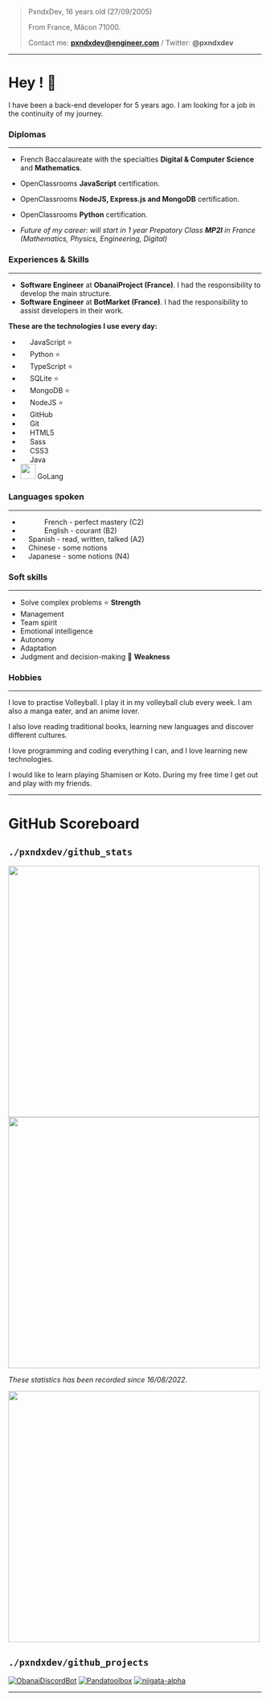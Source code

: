 > PxndxDev, 16 years old (27/09/2005)
> 
> From France, Mâcon 71000.
> 
> Contact me: **pxndxdev@engineer.com** / Twitter: **@pxndxdev**
> 
--- 

# Hey ! 👋

I have been a back-end developer for 5 years ago. I am looking for a job in the continuity of my journey.

### Diplomas

--- 

- French Baccalaureate with the specialties **Digital & Computer Science** and **Mathematics**.
- OpenClassrooms **JavaScript** certification.
- OpenClassrooms **NodeJS, Express.js and MongoDB** certification.
- OpenClassrooms **Python** certification.


- *Future of my career: will start in 1 year Prepatory Class **MP2I** in France (Mathematics, Physics, Engineering, Digital)*

### Experiences & Skills

---

- **Software Engineer** at **ObanaiProject (France)**. I had the responsibility to develop the main structure.
- **Software Engineer** at **BotMarket (France)**. I had the responsibility to assist developers in their work.

**These are the technologies I use every day:**

- <img src="https://i.imgur.com/1xUExTn.png" width="15"> JavaScript ⭐
- <img src="https://i.imgur.com/R6DjUi7.png" width="15"> Python ⭐
- <img src="https://i.imgur.com/thQmc8L.png" width="15"> TypeScript ⭐
- <img src="https://i.imgur.com/QMwQBYc.png" width="15"> SQLite ⭐
- <img src="https://i.imgur.com/jsTyeMB.png" width="15"> MongoDB ⭐
- <img src="https://i.imgur.com/ERkg0DN.png" width="15"> NodeJS ⭐
- <img src="https://i.imgur.com/Hdkky0C.png" width="15"> GitHub
- <img src="https://i.imgur.com/sDX1aLw.png" width="15"> Git
- <img src="https://i.imgur.com/kXIpCEW.png" width="15"> HTML5
- <img src="https://i.imgur.com/UWo9uKa.png" width="15"> Sass
- <img src="https://i.imgur.com/A0GhGi4.png" width="15"> CSS3
- <img src="https://i.imgur.com/MwzkpKi.png" width="15"> Java
- <img src="https://i.imgur.com/id6ITpC.png" width="30"> GoLang

### Languages spoken

---

- <img src="https://i.imgur.com/SZON9Ka.png" width="12"> <img src="https://i.imgur.com/TnXsU4b.png" width="12"> <img src="https://i.imgur.com/CSZ5Ov2.png" width="12"> French - perfect mastery (C2)
- <img src="https://i.imgur.com/YCHBD9L.png" width="12"> <img src="https://i.imgur.com/qRjKhNd.png" width="12"> <img src="https://i.imgur.com/1haa43i.png" width="12"> English - courant (B2)
- <img src="https://i.imgur.com/p0WnpB9.png" width="12"> Spanish - read, written, talked (A2)
- <img src="https://i.imgur.com/JwMDtg8.png" width="12"> Chinese - some notions
- <img src="https://i.imgur.com/TcG6Gyj.png" width="12"> Japanese - some notions (N4)

### Soft skills

---

- Solve complex problems ⭐ **Strength**
- Management
- Team spirit
- Emotional intelligence
- Autonomy
- Adaptation
- Judgment and decision-making 🔴 **Weakness**

### Hobbies

---

I love to practise Volleyball. I play it in my volleyball club every week. I am also a manga eater, and an anime lover.

I also love reading traditional books, learning new languages and discover different cultures.

I love programming and coding everything I can, and I love learning new technologies.

I would like to learn playing Shamisen or Koto. During my free time I get out and play with my friends.

---

# GitHub Scoreboard

## `./pxndxdev/github_stats`


<img width="500px" src="https://github-readme-stats.vercel.app/api?username=PxndxDev&show_icons=true&include_all_commits=true&count_private=true&theme=codeSTACKr">
<img width="500px" src="https://github-readme-stats.vercel.app/api/top-langs/?username=PxndxDev&langs_count=10&layout=compact&theme=codeSTACKr">

*These statistics has been recorded since 16/08/2022.*

<img width="500px" src="https://github-readme-stats.vercel.app/api/wakatime?username=pxndxdev&theme=codeSTACKr">

## `./pxndxdev/github_projects`

[![ObanaiDiscordBot](https://github-readme-stats.vercel.app/api/pin/?username=PxndxDev&repo=ObanaiDiscordBot&show_owner=true&theme=codeSTACKr)]()
[![Pandatoolbox](https://github-readme-stats.vercel.app/api/pin/?username=PxndxDev&repo=Pandatoolbox&show_owner=true&theme=codeSTACKr)]()
[![niigata-alpha](https://github-readme-stats.vercel.app/api/pin/?username=PxndxDev&repo=niigata-alpha&show_owner=true&theme=codeSTACKr)]()

---

<div style="text-align:center">
    <img src="https://komarev.com/ghpvc/?username=PxndxDev&style=flat-square&color=blue" alt=""/>
    <img src="https://img.shields.io/twitter/url?label=pxndxdev&style=social&url=https%3A%2F%2Ftwitter%2Fpxndxdev" alt="">
    <img src="https://wakatime.com/badge/user/1f18b09f-6cf2-4aa1-a256-b88b4b5616fe.svg" alt="">
</div>
